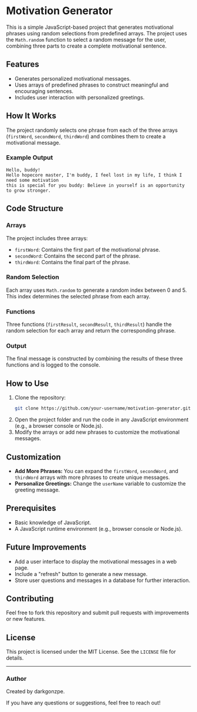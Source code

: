 # Motivation Generator

This is a simple JavaScript-based project that generates motivational phrases using random selections from predefined arrays. The project uses the `Math.random` function to select a random message for the user, combining three parts to create a complete motivational sentence.

## Features
- Generates personalized motivational messages.
- Uses arrays of predefined phrases to construct meaningful and encouraging sentences.
- Includes user interaction with personalized greetings.

## How It Works
The project randomly selects one phrase from each of the three arrays (`firstWord`, `secondWord`, `thirdWord`) and combines them to create a motivational message.

### Example Output
```plaintext
Hello, buddy!
Hello hopecore master, I'm buddy, I feel lost in my life, I think I need some motivation
this is special for you buddy: Believe in yourself is an opportunity to grow stronger.
```

## Code Structure

### Arrays
The project includes three arrays:
- `firstWord`: Contains the first part of the motivational phrase.
- `secondWord`: Contains the second part of the phrase.
- `thirdWord`: Contains the final part of the phrase.

### Random Selection
Each array uses `Math.random` to generate a random index between 0 and 5. This index determines the selected phrase from each array.

### Functions
Three functions (`firstResult`, `secondResult`, `thirdResult`) handle the random selection for each array and return the corresponding phrase.

### Output
The final message is constructed by combining the results of these three functions and is logged to the console.

## How to Use
1. Clone the repository:
   ```bash
   git clone https://github.com/your-username/motivation-generator.git
   ```
2. Open the project folder and run the code in any JavaScript environment (e.g., a browser console or Node.js).
3. Modify the arrays or add new phrases to customize the motivational messages.

## Customization
- **Add More Phrases:** You can expand the `firstWord`, `secondWord`, and `thirdWord` arrays with more phrases to create unique messages.
- **Personalize Greetings:** Change the `userName` variable to customize the greeting message.

## Prerequisites
- Basic knowledge of JavaScript.
- A JavaScript runtime environment (e.g., browser console or Node.js).

## Future Improvements
- Add a user interface to display the motivational messages in a web page.
- Include a "refresh" button to generate a new message.
- Store user questions and messages in a database for further interaction.

## Contributing
Feel free to fork this repository and submit pull requests with improvements or new features.

## License
This project is licensed under the MIT License. See the `LICENSE` file for details.

---

### Author
Created by darkgonzpe.

If you have any questions or suggestions, feel free to reach out!


